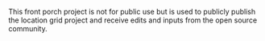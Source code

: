 This front porch project is not for public use but is used to publicly publish the location grid project
and receive edits and inputs from the open source community.
